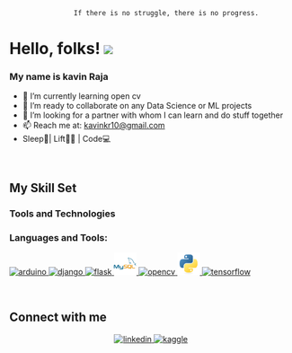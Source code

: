                     If there is no struggle, there is no progress.
# Hello, folks! <img src="https://raw.githubusercontent.com/MartinHeinz/MartinHeinz/master/wave.gif" width="30px">
### My name is kavin Raja
<!---![](https://arturssmirnovs.github.io/github-profile-readme-generator/images/banner.png)--->


- 🌱 I’m currently learning open cv 
- 👯 I’m ready to collaborate on any Data Science or ML projects 
- 🔎 I’m looking for a partner with whom I can learn and do stuff together  
- 📫 Reach me at: kavinkr10@gmail.com 
-  Sleep🛌| Lift🏋️‍♀️ | Code💻


  

<br/>  


## My Skill Set  




### Tools and Technologies  
<div align="center">  
<h3 align="left">Languages and Tools:</h3>
<p align="left"> <a href="https://www.arduino.cc/" target="_blank" rel="noreferrer"> <img src="https://cdn.worldvectorlogo.com/logos/arduino-1.svg" alt="arduino" width="40" height="40"/> </a> <a href="https://www.djangoproject.com/" target="_blank" rel="noreferrer"> <img src="(https://www.djangoproject.com/m/img/logos/django-logo-positive.png)" alt="django" width="40" height="40"/> </a> <a href="https://flask.palletsprojects.com/" target="_blank" rel="noreferrer"> <img src="https://www.vectorlogo.zone/logos/pocoo_flask/pocoo_flask-icon.svg" alt="flask" width="40" height="40"/> </a> <a href="https://www.mysql.com/" target="_blank" rel="noreferrer"> <img src="https://raw.githubusercontent.com/devicons/devicon/master/icons/mysql/mysql-original-wordmark.svg" alt="mysql" width="40" height="40"/> </a> <a href="https://opencv.org/" target="_blank" rel="noreferrer"> <img src="https://www.vectorlogo.zone/logos/opencv/opencv-icon.svg" alt="opencv" width="40" height="40"/> </a> <a href="https://www.python.org" target="_blank" rel="noreferrer"> <img src="https://raw.githubusercontent.com/devicons/devicon/master/icons/python/python-original.svg" alt="python" width="40" height="40"/> </a> <a href="https://www.tensorflow.org" target="_blank" rel="noreferrer"> <img src="https://www.vectorlogo.zone/logos/tensorflow/tensorflow-icon.svg" alt="tensorflow" width="40" height="40"/> </a> </p> 
</div>



 

<br/>  


## Connect with me  
<div align="center">
<a href="https://linkedin.com/in/ttps://www.linkedin.com/in/kavin-raja-" target="_blank">
<img src=https://img.shields.io/badge/linkedin-%231E77B5.svg?&style=for-the-badge&logo=linkedin&logoColor=white alt=linkedin style="margin-bottom: 5px;" />
</a>
<!-- <a href="https://instagram.com/https://www.instagram.com/mr.darkness._/" target="_blank">
<img src=https://img.shields.io/badge/instagram-%23000000.svg?&style=for-the-badge&logo=instagram&logoColor=white alt=instagram style="margin-bottom: 5px;" />
</a> -->
<a href="https://www.kaggle.com/https://www.kaggle.com/kavinraja" target="_blank">
<img src=https://img.shields.io/badge/kaggle-%2344BAE8.svg?&style=for-the-badge&logo=kaggle&logoColor=white alt=kaggle style="margin-bottom: 5px;" />
</a>  
</div>  
  

<br/>  






